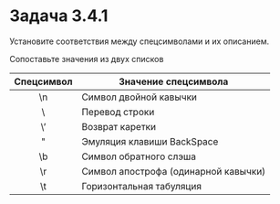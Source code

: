 # Задача 3.4.1

Установите соответствия между спецсимволами и их описанием.

Сопоставьте значения из двух списков

| Спецсимвол | Значение спецсимвола                           |
|:----------:|------------------------------------------------|
| \n           | Символ двойной кавычки                       |
| \\           | Перевод строки                               |
| \’           | Возврат каретки                              |
| \"           | Эмуляция клавиши BackSpace                   |
| \b           | Символ обратного слэша                       |
| \r           | Символ апострофа (одинарной кавычки)         |
| \t           | Горизонтальная табуляция                     |
